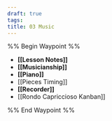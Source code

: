 ```yaml
---
draft: true
tags: 
title: 03 Music
---
```

%% Begin Waypoint %%
- **[[Lesson Notes]]**
- **[[Musicianship]]**
- **[[Piano]]**
- [[Pieces Timing]]
- **[[Recorder]]**
- [[Rondo Capriccioso Kanban]]

%% End Waypoint %%